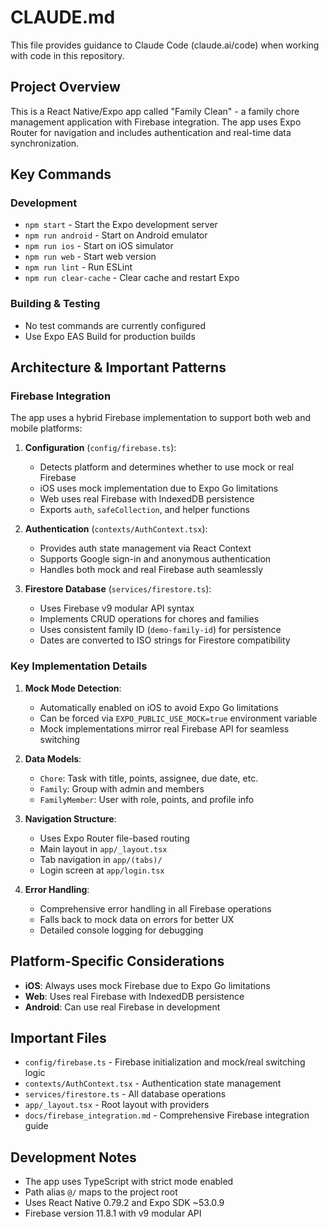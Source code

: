 # CLAUDE.md

This file provides guidance to Claude Code (claude.ai/code) when working with code in this repository.

## Project Overview

This is a React Native/Expo app called "Family Clean" - a family chore management application with Firebase integration. The app uses Expo Router for navigation and includes authentication and real-time data synchronization.

## Key Commands

### Development
- `npm start` - Start the Expo development server
- `npm run android` - Start on Android emulator
- `npm run ios` - Start on iOS simulator  
- `npm run web` - Start web version
- `npm run lint` - Run ESLint
- `npm run clear-cache` - Clear cache and restart Expo

### Building & Testing
- No test commands are currently configured
- Use Expo EAS Build for production builds

## Architecture & Important Patterns

### Firebase Integration
The app uses a hybrid Firebase implementation to support both web and mobile platforms:

1. **Configuration** (`config/firebase.ts`):
   - Detects platform and determines whether to use mock or real Firebase
   - iOS uses mock implementation due to Expo Go limitations
   - Web uses real Firebase with IndexedDB persistence
   - Exports `auth`, `safeCollection`, and helper functions

2. **Authentication** (`contexts/AuthContext.tsx`):
   - Provides auth state management via React Context
   - Supports Google sign-in and anonymous authentication
   - Handles both mock and real Firebase auth seamlessly

3. **Firestore Database** (`services/firestore.ts`):
   - Uses Firebase v9 modular API syntax
   - Implements CRUD operations for chores and families
   - Uses consistent family ID (`demo-family-id`) for persistence
   - Dates are converted to ISO strings for Firestore compatibility

### Key Implementation Details

1. **Mock Mode Detection**:
   - Automatically enabled on iOS to avoid Expo Go limitations
   - Can be forced via `EXPO_PUBLIC_USE_MOCK=true` environment variable
   - Mock implementations mirror real Firebase API for seamless switching

2. **Data Models**:
   - `Chore`: Task with title, points, assignee, due date, etc.
   - `Family`: Group with admin and members
   - `FamilyMember`: User with role, points, and profile info

3. **Navigation Structure**:
   - Uses Expo Router file-based routing
   - Main layout in `app/_layout.tsx` 
   - Tab navigation in `app/(tabs)/`
   - Login screen at `app/login.tsx`

4. **Error Handling**:
   - Comprehensive error handling in all Firebase operations
   - Falls back to mock data on errors for better UX
   - Detailed console logging for debugging

## Platform-Specific Considerations

- **iOS**: Always uses mock Firebase due to Expo Go limitations
- **Web**: Uses real Firebase with IndexedDB persistence
- **Android**: Can use real Firebase in development

## Important Files

- `config/firebase.ts` - Firebase initialization and mock/real switching logic
- `contexts/AuthContext.tsx` - Authentication state management
- `services/firestore.ts` - All database operations
- `app/_layout.tsx` - Root layout with providers
- `docs/firebase_integration.md` - Comprehensive Firebase integration guide

## Development Notes

- The app uses TypeScript with strict mode enabled
- Path alias `@/` maps to the project root
- Uses React Native 0.79.2 and Expo SDK ~53.0.9
- Firebase version 11.8.1 with v9 modular API